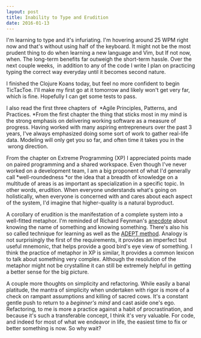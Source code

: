 ```yaml
---
layout: post
title: Inability to Type and Erudition
date: 2016-01-13
---
```


I'm learning to type and it's infuriating. I'm hovering around 25 WPM
right now and that's without using half of the keyboard. It might not be
the most prudent thing to do when learning a new language and Vim, but
If not now, when. The long-term benefits far outweigh the short-term
hassle. Over the next couple weeks,  in addition to any of the code I
write I plan on practicing typing the correct way everyday until it
becomes second nature.

I finished the Clojure Koans today, but feel no more confident to begin
TicTacToe. I'll make my first go at it tomorrow and likely won't get
very far, which is fine. Hopefully I can get some tests to pass.

I also read the first three chapters of  *Agile Principles, Patterns,
and Practices. *From the first chapter the thing that sticks most in my
mind is the strong emphasis on delivering working software as a measure
of progress. Having worked with many aspiring entrepreneurs over the
past 3 years, I've always emphasized doing some sort of work to gather
real-life data. Modeling will only get you so far, and often time it
takes you in the  wrong direction.

From the chapter on Extreme Programming (XP) I appreciated points made
on paired programming and a shared workspace. Even though I've never
worked on a development team, I am a big proponent of what I'd generally
call *well-roundedness *or the idea that a breadth of knowledge on a
multitude of areas is as important as specialization in a specific
topic. In other words, erudition. When everyone understands what's going
on holistically, when everyone is concerned with and cares about each
aspect of the system, I'd imagine that higher-quality is a natural
byproduct.

A corollary of erudition is the manifestation of a complete system into
a well-fitted metaphor. I'm reminded of Richard Feynman's
[anecdote](https://haveabit.com/feynman/knowing-the-name-of-something/)
about knowing the name of something and knowing something. There's also
his so called technique for learning as well as the [ADEPT
method](http://betterexplained.com/articles/adept-method/). Analogy is
not surprisingly the first of the requirements, it provides an imperfect
but useful mnemonic, that helps provide a good bird's eye view of
something. I think the practice of metaphor in XP is similar, It
provides a common lexicon to talk about something very complex. Although
the resolution of the metaphor might not be crystalline it can still be
extremely helpful in getting a better sense for the big picture.

A couple more thoughts on simplicity and refactoring. While easily a
banal platitude, the mantra of simplicity when undertaken with rigor is
more of a check on rampant assumptions and killing of sacred cows. It's
a constant gentle push to return to a *beginner's mind* and cast aside
one's ego. Refactoring, to me is more a practice against a habit of
procrastination, and because it's such a transferable concept, I think
it's very valuable. For code, and indeed for most of what we endeavor in
life, the easiest time to fix or better something is now. So why wait?

 

 

 
